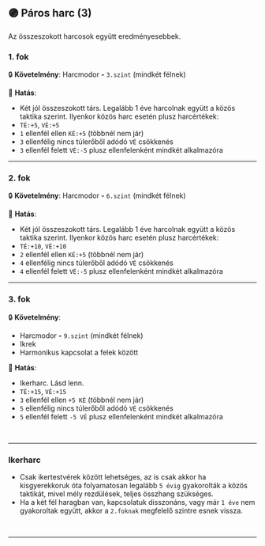 ## 🟣 Páros harc (3)

Az összeszokott harcosok együtt eredményesebbek.

### 1. fok

🔒 **Követelmény**: Harcmodor  **-** `3.szint` (mindkét félnek)

🌟 **Hatás**:
- Két jól összeszokott társ. Legalább 1 éve harcolnak együtt a közös taktika szerint. Ilyenkor közös harc esetén plusz harcértékek: 
- `TÉ:+5`, `VÉ:+5`  
- `1` ellenfél ellen `KÉ:+5` (többnél nem jár)  
- `3` ellenfélig nincs túlerőből adódó `VÉ` csökkenés  
- `3` ellenfél felett `VÉ:-5` plusz ellenfelenként mindkét alkalmazóra

---
### 2. fok

🔒 **Követelmény**: Harcmodor  **-** `6.szint` (mindkét félnek)

🌟 **Hatás**:
- Két jól összeszokott társ. Legalább 1 éve harcolnak együtt a közös taktika szerint. Ilyenkor közös harc esetén plusz harcértékek: 
- `TÉ:+10`, `VÉ:+10`  
- `2` ellenfél ellen `KÉ:+5` (többnél nem jár)  
- `4` ellenfélig nincs túlerőből adódó `VÉ` csökkenés  
- `4` ellenfél felett `VÉ:-5` plusz ellenfelenként mindkét alkalmazóra

---
### 3. fok

🔒 **Követelmény**:
- Harcmodor  **-** `9.szint` (mindkét félnek)
- Ikrek
- Harmonikus kapcsolat a felek között

🌟 **Hatás**:
- Ikerharc. Lásd lenn.
- `TÉ:+15`, `VÉ:+15`
- `3` ellenfél ellen `+5 KÉ` (többnél nem jár)
- `5` ellenfélig nincs túlerőből adódó `VÉ` csökkenés
- `5` ellenfél felett `-5 VÉ` plusz ellenfelenként mindkét alkalmazóra

<br />

---
### Ikerharc

- Csak ikertestvérek között lehetséges, az is csak akkor ha kisgyerekkoruk óta folyamatosan legalább `5 évig` gyakorolták a közös taktikát, mivel mély rezdülések, teljes összhang szükséges.
- Ha a két fél haragban van, kapcsolatuk disszonáns, vagy már `1 éve` nem gyakoroltak együtt, akkor a `2.foknak` megfelelő szintre esnek vissza.

<br />

---
